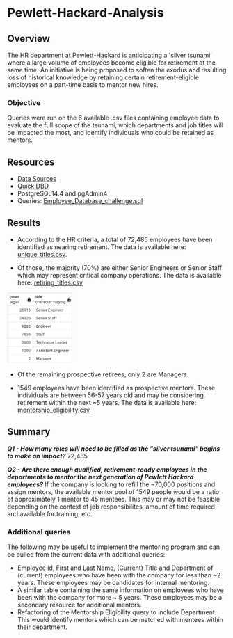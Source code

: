 # Pewlett-Hackard-Analysis

## Overview

The HR department at Pewlett-Hackard is anticipating a 'silver tsunami' where a large volume of employees become eligible for retirement at the same time.  An initiative is being proposed to soften the exodus and resulting loss of historical knowledge by retaining certain retirement-eligible employees on a part-time basis to mentor new hires.  

### Objective
Queries were run on the 6 available .csv files containing employee data to evaluate the full scope of the tsunami, which departments and job titles will be impacted the most, and identify individuals who could be retained as mentors.  

## Resources

- [Data Sources](https://github.com/lnshewmo/Pewlett-Hackard-Analysis/tree/main/Pewlett-Hackard-Challenge/data)
- [Quick DBD](https://www.quickdatabasediagrams.com/)
- PostgreSQL14.4 and pgAdmin4
- Queries: [Employee_Database_challenge.sql](https://github.com/lnshewmo/Pewlett-Hackard-Analysis/blob/main/Pewlett-Hackard-Challenge/queries/Employee_Database_challenge.sql)

## Results 

- According to the HR criteria, a total of 72,485 employees have been identified as nearing retirement.  The data is available here: [unique_titles.csv](https://github.com/lnshewmo/Pewlett-Hackard-Analysis/blob/main/Pewlett-Hackard-Challenge/data/unique_titles.csv).

- Of those, the majority (70%) are either Senior Engineers or Senior Staff which may represent critical company operations.  The data is available here: [retiring_titles.csv](https://github.com/lnshewmo/Pewlett-Hackard-Analysis/blob/main/Pewlett-Hackard-Challenge/data/retiring_titles.csv)

<img src="https://github.com/lnshewmo/Pewlett-Hackard-Analysis/blob/main/Pewlett-Hackard-Challenge/data/retiring_titles.png" width=30% height=30%>

- Of the remaining prospective retirees, only 2 are Managers.  

- 1549 employees have been identified as prospective mentors.  These individuals are between 56-57 years old and may be considering retirement within the next ~5 years.  The data is available here: [mentorship_eligibility.csv](https://github.com/lnshewmo/Pewlett-Hackard-Analysis/blob/main/Pewlett-Hackard-Challenge/data/mentorship_eligibility.csv) 

## Summary

***Q1 - How many roles will need to be filled as the "silver tsunami" begins to make an impact?***  72,485

***Q2 - Are there enough qualified, retirement-ready employees in the departments to mentor the next generation of Pewlett Hackard employees?***  If the company is looking to refill the ~70,000 positions and assign mentors, the available mentor pool of 1549 people would be a ratio of approximately 1 mentor to 45 mentees.  This may or may not be feasible depending on the context of job responsibilites, amount of time required and available for training, etc.  

### Additional queries
The following may be useful to implement the mentoring program and can be pulled from the current data with additional queries:
  - Employee id, First and Last Name, (Current) Title and Department of (current) employees who have been with the company for less than ~2 years.  These employees may be candidates for internal mentoring.
  - A similar table containing the same information on employees who have been with the company for more ~ 5 years. These employees may be a secondary resource for additional mentors.
  - Refactoring of the Mentorship Eligibility query to include Department.  This would identify mentors which can be matched with mentees within their department.
